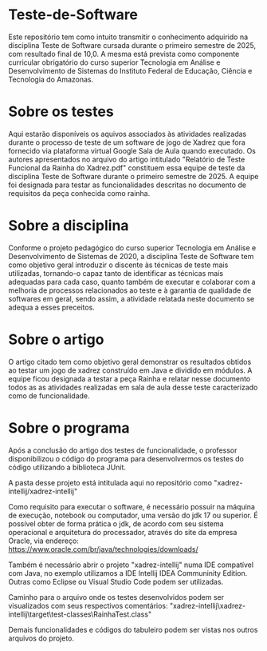 # Teste-de-Software
Este repositório tem como intuito transmitir o conhecimento adquirido na disciplina Teste de Software cursada durante o primeiro semestre de 2025, com resultado final de 10,0. A mesma está prevista como componente curricular obrigatório do curso superior Tecnologia em Análise e Desenvolvimento de Sistemas do Instituto Federal de Educação, Ciência e Tecnologia do Amazonas.

# Sobre os testes
Aqui estarão disponíveis os aquivos associados às atividades realizadas durante o processo de teste de um software de jogo de Xadrez que fora fornecido via plataforma virtual Google Sala de Aula quando executado. Os autores apresentados no arquivo do artigo intitulado "Relatório de Teste Funcional da Rainha do Xadrez.pdf" constituem essa equipe de teste da disciplina Teste de Software durante o primeiro semestre de 2025. A equipe foi designada para testar as funcionalidades descritas no documento de requisitos da peça conhecida como rainha. 

# Sobre a disciplina
Conforme o projeto pedagógico do curso superior Tecnologia em Análise e Desenvolvimento de Sistemas de 2020, a disciplina Teste de Software tem como objetivo geral introduzir o discente às técnicas de teste mais utilizadas, tornando-o capaz tanto de identificar as técnicas mais adequadas para cada caso, quanto também de executar e colaborar com a melhoria de processos relacionados ao teste e à garantia de qualidade de softwares em geral, sendo assim, a atividade relatada neste documento se adequa a esses preceitos.

# Sobre o artigo
O artigo citado tem como objetivo geral demonstrar os resultados obtidos ao testar um jogo de xadrez construído em Java e dividido em módulos. A equipe ficou designada a testar a peça Rainha e relatar nesse documento todos as as atividades realizadas em sala de aula desse teste caracterizado como de funcionalidade.

# Sobre o programa
Após a conclusão do artigo dos testes de funcionalidade, o professor disponibilizou o código do programa para desenvolvermos os testes do código utilizando a biblioteca JUnit. 

A pasta desse projeto está intitulada aqui no repositório como "xadrez-intellij/xadrez-intellij"

Como requisito para executar o software, é necessário possuir na máquina de execução, notebook ou computador, uma versão do jdk 17 ou superior. É possível obter de forma prática o jdk, de acordo com seu sistema operacional e arquitetura do processador, através do site da empresa Oracle, via endereço: https://www.oracle.com/br/java/technologies/downloads/

Também é necessário abrir o projeto "xadrez-intellij" numa IDE compatível com Java, no exemplo utilizamos a IDE Intellij IDEA Communinity Edition. Outras como Eclipse ou Visual Studio Code podem ser utilizadas.

Caminho para o arquivo onde os testes desenvolvidos podem ser visualizados com seus respectivos comentários:
"xadrez-intellij\xadrez-intellij\target\test-classes\RainhaTest.class"

Demais funcionalidades e códigos do tabuleiro podem ser vistas nos outros arquivos do projeto.

